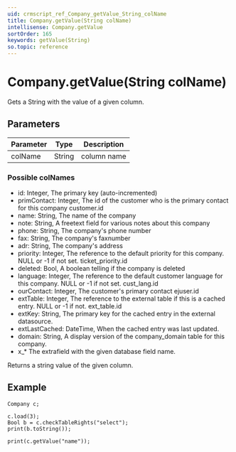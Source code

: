 ```yaml
---
uid: crmscript_ref_Company_getValue_String_colName
title: Company.getValue(String colName)
intellisense: Company.getValue
sortOrder: 165
keywords: getValue(String)
so.topic: reference
---
```


# Company.getValue(String colName)

Gets a String with the value of a given column.

## Parameters

| Parameter | Type | Description |
|---|---|---|
| colName | String | column name |

### Possible colNames

* id: Integer, The primary key (auto-incremented)
* primContact: Integer, The id of the customer who is the primary contact for this company customer.id
* name: String, The name of the company
* note: String, A freetext field for various notes about this company
* phone: String, The company's phone number
* fax: String, The company's faxnumber
* adr: String, The company's address
* priority: Integer, The reference to the default priority for this company. NULL or -1 if not set. ticket\_priority.id
* deleted: Bool, A boolean telling if the company is deleted
* language: Integer, The reference to the default customer language for this company. NULL or -1 if not set. cust\_lang.id
* ourContact: Integer, The customer's primary contact ejuser.id
* extTable: Integer, The reference to the external table if this is a cached entry. NULL or -1 if not. ext\_table.id
* extKey: String, The primary key for the cached entry in the external datasource.
* extLastCached: DateTime, When the cached entry was last updated.
* domain: String, A display version of the company\_domain table for this company.
* x_* The extrafield with the given database field name.

Returns a string value of the given column.

## Example

    Company c;
    
    c.load(3);
    Bool b = c.checkTableRights("select");
    print(b.toString());
    
    print(c.getValue("name"));
